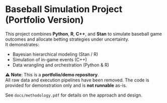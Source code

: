 # Baseball Simulation Project (Portfolio Version)

This project combines **Python**, **R**, **C++**, and **Stan** to simulate baseball game outcomes and allocate betting strategies under uncertainty.  
It demonstrates:
- Bayesian hierarchical modeling (Stan / R)
- Simulation of in-game events (C++)
- Data wrangling and orchestration (Python & R)

⚠️ **Note**: This is a **portfolio/demo repository**.  
All raw data and execution pipelines have been removed. The code is provided for demonstration only and is **not runnable** as-is.

See `docs/methodology.pdf` for details on the approach and design.
